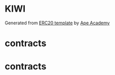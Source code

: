 # KIWI

Generated from [ERC20 template](https://github.com/ApeAcademy/ERC20) by [Ape Academy](https://academy.apeworx.io)
# contracts
# contracts
